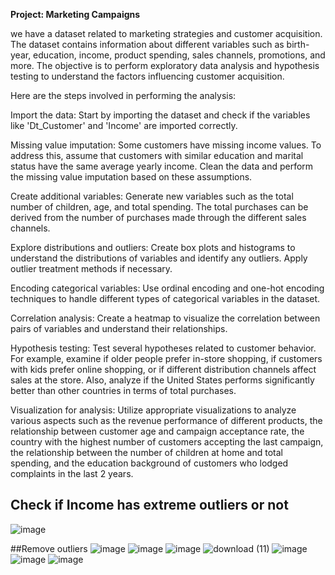 **Project: Marketing Campaigns**

we have a dataset related to marketing strategies and customer acquisition. The dataset contains information about different variables such as birth-year, education, income, product spending, sales channels, promotions, and more. The objective is to perform exploratory data analysis and hypothesis testing to understand the factors influencing customer acquisition.

Here are the steps involved in performing the analysis:

Import the data: Start by importing the dataset and check if the variables like 'Dt_Customer' and 'Income' are imported correctly.

Missing value imputation: Some customers have missing income values. To address this, assume that customers with similar education and marital status have the same average yearly income. Clean the data and perform the missing value imputation based on these assumptions.

Create additional variables: Generate new variables such as the total number of children, age, and total spending. The total purchases can be derived from the number of purchases made through the different sales channels.

Explore distributions and outliers: Create box plots and histograms to understand the distributions of variables and identify any outliers. Apply outlier treatment methods if necessary.

Encoding categorical variables: Use ordinal encoding and one-hot encoding techniques to handle different types of categorical variables in the dataset.

Correlation analysis: Create a heatmap to visualize the correlation between pairs of variables and understand their relationships.

Hypothesis testing: Test several hypotheses related to customer behavior. For example, examine if older people prefer in-store shopping, if customers with kids prefer online shopping, or if different distribution channels affect sales at the store. Also, analyze if the United States performs significantly better than other countries in terms of total purchases.

Visualization for analysis: Utilize appropriate visualizations to analyze various aspects such as the revenue performance of different products, the relationship between customer age and campaign acceptance rate, the country with the highest number of customers accepting the last campaign, the relationship between the number of children at home and total spending, and the education background of customers who lodged complaints in the last 2 years.

## Check if Income has extreme outliers or not
![image](https://github.com/kero1998a/Marketing_Campaigns/assets/24616273/3fab9aea-5cce-4840-a6ff-83052c42b478)

##Remove outliers 
![image](https://github.com/kero1998a/Marketing_Campaigns/assets/24616273/39e2df00-acd3-4ace-bba6-ad57e62aa845)
![image](https://github.com/kero1998a/Marketing_Campaigns/assets/24616273/6b10067a-ec45-4fb4-b975-9a61fb0a1fd3)
![image](https://github.com/kero1998a/Marketing_Campaigns/assets/24616273/1abf3c1e-c3ee-4900-a646-fd38ca0a9d53)
![download (11)](https://github.com/kero1998a/Marketing_Campaigns/assets/24616273/16df46a4-d05e-43cd-ac64-8b59a7bf5ed0)
![image](https://github.com/kero1998a/Marketing_Campaigns/assets/24616273/53e1c021-f56e-4072-875a-96d6bc56c61e)
![image](https://github.com/kero1998a/Marketing_Campaigns/assets/24616273/bc7627bd-2597-4c16-92d3-30272353fdd8)
![image](https://github.com/kero1998a/Marketing_Campaigns/assets/24616273/46493e86-076d-414c-b816-99f3c2c3369e)







